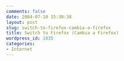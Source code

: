 ```yaml
---
comments: false
date: 2004-07-10 15:30:38
layout: post
slug: switch-to-firefox-cambia-a-firefox
title: Switch to Firefox (Cambia a Firefox)
wordpress_id: 1835
categories:
- Internet
---
```


